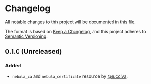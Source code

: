 # Changelog

All notable changes to this project will be documented in this file.

The format is based on [Keep a Changelog](https://keepachangelog.com/en/1.0.0/),
and this project adheres to [Semantic Versioning](https://semver.org/spec/v2.0.0.html).

## 0.1.0 (Unreleased)

### Added

- `nebula_ca` and `nebula_certificate` resource  by [@rucciva](https://github.com/rucciva).
